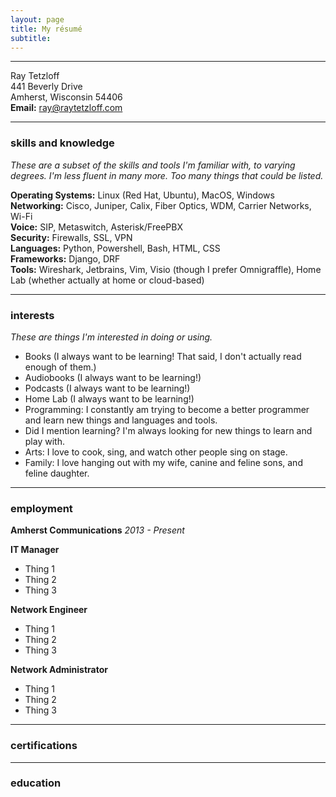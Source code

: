 ```yaml
---
layout: page
title: My résumé
subtitle: 
---
```


---

Ray Tetzloff  
441 Beverly Drive  
Amherst, Wisconsin 54406  
**Email:** ray@raytetzloff.com

---

### skills and knowledge

*These are a subset of the skills and tools I'm familiar with, to varying degrees. I'm less fluent in many more. Too many things that could be listed.*

**Operating Systems:** Linux (Red Hat, Ubuntu), MacOS, Windows  
**Networking:** Cisco, Juniper, Calix, Fiber Optics, WDM, Carrier Networks, Wi-Fi  
**Voice:** SIP, Metaswitch, Asterisk/FreePBX  
**Security:** Firewalls, SSL, VPN  
**Languages:** Python, Powershell, Bash, HTML, CSS  
**Frameworks:** Django, DRF  
**Tools:** Wireshark, Jetbrains, Vim, Visio (though I prefer Omnigraffle), Home Lab (whether actually at home or cloud-based)  

---

### interests

*These are things I'm interested in doing or using.*

- Books (I always want to be learning! That said, I don't actually read enough of them.)
- Audiobooks (I always want to be learning!)
- Podcasts (I always want to be learning!)  
- Home Lab (I always want to be learning!)
- Programming: I constantly am trying to become a better programmer and learn new things and languages and tools.
- Did I mention learning? I'm always looking for new things to learn and play with.
- Arts: I love to cook, sing, and watch other people sing on stage.
- Family: I love hanging out with my wife, canine and feline sons, and feline daughter.

---

### employment

**Amherst Communications** *2013 - Present*  

**IT Manager**

- Thing 1
- Thing 2
- Thing 3

**Network Engineer**

- Thing 1
- Thing 2
- Thing 3

**Network Administrator**

- Thing 1
- Thing 2
- Thing 3

---

### certifications

---

### education

